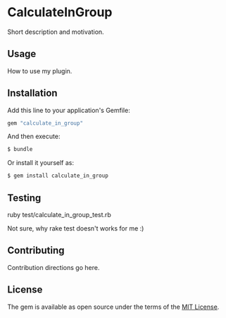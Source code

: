 # CalculateInGroup
Short description and motivation.

## Usage
How to use my plugin.

## Installation
Add this line to your application's Gemfile:

```ruby
gem "calculate_in_group"
```

And then execute:
```bash
$ bundle
```

Or install it yourself as:
```bash
$ gem install calculate_in_group
```

## Testing

ruby test/calculate_in_group_test.rb

Not sure, why rake test doesn't works for me :)

## Contributing
Contribution directions go here.

## License
The gem is available as open source under the terms of the [MIT License](https://opensource.org/licenses/MIT).
